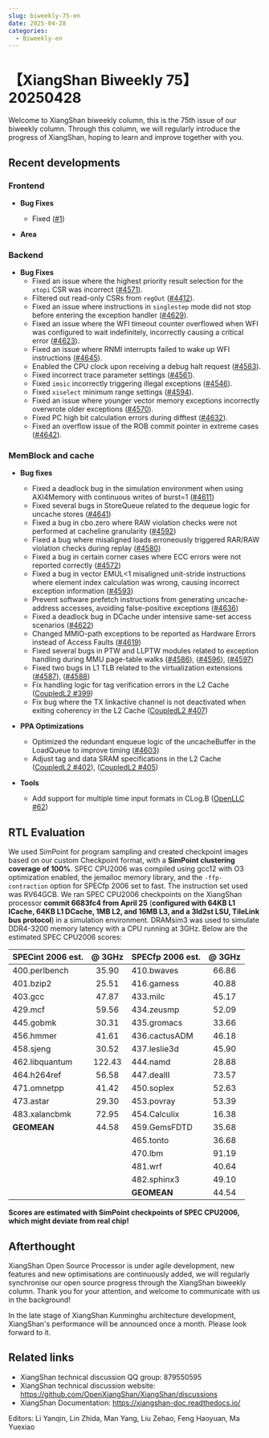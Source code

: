 ```yaml
---
slug: biweekly-75-en
date: 2025-04-28
categories:
  - Biweekly-en
---
```


# 【XiangShan Biweekly 75】20250428

Welcome to XiangShan biweekly column, this is the 75th issue of our biweekly column. Through this column, we will regularly introduce the progress of XiangShan, hoping to learn and improve together with you.

<!-- more -->
## Recent developments

### Frontend

- **Bug Fixes**
    - Fixed ([#1](https://github.com/OpenXiangShan/XiangShan/pull/1))

- **Area**

### Backend

- **Bug Fixes**
    - Fixed an issue where the highest priority result selection for the `xtopi` CSR was incorrect ([#4571](https://github.com/OpenXiangShan/XiangShan/pull/4571)).
    - Filtered out read-only CSRs from `regOut` ([#4412](https://github.com/OpenXiangShan/XiangShan/pull/4412)).
    - Fixed an issue where instructions in `singlestep` mode did not stop before entering the exception handler ([#4629](https://github.com/OpenXiangShan/XiangShan/pull/4629)).
    - Fixed an issue where the WFI timeout counter overflowed when WFI was configured to wait indefinitely, incorrectly causing a critical error ([#4623](https://github.com/OpenXiangShan/XiangShan/pull/4623)).
    - Fixed an issue where RNMI interrupts failed to wake up WFI instructions ([#4645](https://github.com/OpenXiangShan/XiangShan/pull/4645)).
    - Enabled the CPU clock upon receiving a debug halt request ([#4583](https://github.com/OpenXiangShan/XiangShan/pull/4583)).
    - Fixed incorrect trace parameter settings ([#4561](https://github.com/OpenXiangShan/XiangShan/pull/4561)).
    - Fixed `imsic` incorrectly triggering illegal exceptions ([#4546](https://github.com/OpenXiangShan/XiangShan/pull/4546)).
    - Fixed `xiselect` minimum range settings ([#4594](https://github.com/OpenXiangShan/XiangShan/pull/4594)).
    - Fixed an issue where younger vector memory exceptions incorrectly overwrote older exceptions ([#4570](https://github.com/OpenXiangShan/XiangShan/pull/4570)).
    - Fixed PC high bit calculation errors during difftest ([#4632](https://github.com/OpenXiangShan/XiangShan/pull/4632)).
    - Fixed an overflow issue of the ROB commit pointer in extreme cases ([#4642](https://github.com/OpenXiangShan/XiangShan/pull/4642)).

### MemBlock and cache

- **Bug fixes**
  - Fixed a deadlock bug in the simulation environment when using AXI4Memory with continuous writes of burst=1 ([#4611](https://github.com/OpenXiangShan/XiangShan/pull/4611))
  - Fixed several bugs in StoreQueue related to the dequeue logic for uncache stores ([#4641](https://github.com/OpenXiangShan/XiangShan/pull/4641))
  - Fixed a bug in cbo.zero where RAW violation checks were not performed at cacheline granularity ([#4592](https://github.com/OpenXiangShan/XiangShan/pull/4592))
  - Fixed a bug where misaligned loads erroneously triggered RAR/RAW violation checks during replay ([#4580](https://github.com/OpenXiangShan/XiangShan/pull/4580))
  - Fixed a bug in certain corner cases where ECC errors were not reported correctly ([#4572](https://github.com/OpenXiangShan/XiangShan/pull/4572))
  - Fixed a bug in vector EMUL<1 misaligned unit-stride instructions where element index calculation was wrong, causing incorrect exception information ([#4593](https://github.com/OpenXiangShan/XiangShan/pull/4593))
  - Prevent software prefetch instructions from generating uncache-address accesses, avoiding false-positive exceptions ([#4636](https://github.com/OpenXiangShan/XiangShan/pull/4636))
  - Fixed a deadlock bug in DCache under intensive same-set access scenarios ([#4622](https://github.com/OpenXiangShan/XiangShan/pull/4622))
  - Changed MMIO-path exceptions to be reported as Hardware Errors instead of Access Faults ([#4619](https://github.com/OpenXiangShan/XiangShan/pull/4619))
  - Fixed several bugs in PTW and LLPTW modules related to exception handling during MMU page-table walks ([#4586](https://github.com/OpenXiangShan/XiangShan/pull/4586)), ([#4596](https://github.com/OpenXiangShan/XiangShan/pull/4596)), ([#4597](https://github.com/OpenXiangShan/XiangShan/pull/4597))
  - Fixed two bugs in L1 TLB related to the virtualization extensions ([#4587](https://github.com/OpenXiangShan/XiangShan/pull/4587)), ([#4588](https://github.com/OpenXiangShan/XiangShan/pull/4588))
  - Fix handling logic for tag verification errors in the L2 Cache ([CoupledL2 #399](https://github.com/OpenXiangShan/CoupledL2/pull/399))
  - Fix bug where the TX linkactive channel is not deactivated when exiting coherency in the L2 Cache ([CoupledL2 #407](https://github.com/OpenXiangShan/CoupledL2/pull/407))

- **PPA Optimizations**
  - Optimized the redundant enqueue logic of the uncacheBuffer in the LoadQueue to improve timing ([#4603](https://github.com/OpenXiangShan/XiangShan/pull/4603))
  - Adjust tag and data SRAM specifications in the L2 Cache ([CoupledL2 #402](https://github.com/OpenXiangShan/CoupledL2/pull/402)), ([CoupledL2 #405](https://github.com/OpenXiangShan/CoupledL2/pull/405))

- **Tools**
  - Add support for multiple time input formats in CLog.B ([OpenLLC #62](https://github.com/OpenXiangShan/OpenLLC/pull/62))

## RTL Evaluation

We used SimPoint for program sampling and created checkpoint images based on our custom Checkpoint format, with a **SimPoint clustering coverage of 100%**. SPEC CPU2006 was compiled using gcc12 with O3 optimization enabled, the jemalloc memory library, and the `-ffp-contraction` option for SPECfp 2006 set to fast. The instruction set used was RV64GCB. We ran SPEC CPU2006 checkpoints on the XiangShan processor **commit 6683fc4 from April 25** (**configured with 64KB L1 ICache, 64KB L1 DCache, 1MB L2, and 16MB L3, and a 3ld2st LSU, TileLink bus protocol**) in a simulation environment. DRAMsim3 was used to simulate DDR4-3200 memory latency with a CPU running at 3GHz. Below are the estimated SPEC CPU2006 scores:

| SPECint 2006 est. | @ 3GHz | SPECfp 2006 est.  | @ 3GHz |
| :---------------- | :----: | :---------------- | :----: |
| 400.perlbench     | 35.90  | 410.bwaves        | 66.86  |
| 401.bzip2         | 25.51  | 416.gamess        | 40.88  |
| 403.gcc           | 47.87  | 433.milc          | 45.17  |
| 429.mcf           | 59.56  | 434.zeusmp        | 52.09  |
| 445.gobmk         | 30.31  | 435.gromacs       | 33.66  |
| 456.hmmer         | 41.61  | 436.cactusADM     | 46.18  |
| 458.sjeng         | 30.52  | 437.leslie3d      | 45.90  |
| 462.libquantum    | 122.43 | 444.namd          | 28.88  |
| 464.h264ref       | 56.58  | 447.dealII        | 73.57  |
| 471.omnetpp       | 41.42  | 450.soplex        | 52.63  |
| 473.astar         | 29.30  | 453.povray        | 53.39  |
| 483.xalancbmk     | 72.95  | 454.Calculix      | 16.38  |
| **GEOMEAN**       | 44.58  | 459.GemsFDTD      | 35.68  |
|                   |        | 465.tonto         | 36.68  |
|                   |        | 470.lbm           | 91.19  |
|                   |        | 481.wrf           | 40.64  |
|                   |        | 482.sphinx3       | 49.10  |
|                   |        | **GEOMEAN**       | 44.54  |

**Scores are estimated with SimPoint checkpoints of SPEC CPU2006, which might deviate from real chip!**

## Afterthought

XiangShan Open Source Processor is under agile development, new features and new optimisations are continuously added, we will regularly synchronise our open source progress through the XiangShan biweekly column. Thank you for your attention, and welcome to communicate with us in the background!

In the late stage of XiangShan Kunminghu architecture development, XiangShan's performance will be announced once a month. Please look forward to it.

## Related links

* XiangShan technical discussion QQ group: 879550595
* XiangShan technical discussion website: https://github.com/OpenXiangShan/XiangShan/discussions
* XiangShan Documentation: https://xiangshan-doc.readthedocs.io/

Editors: Li Yanqin, Lin Zhida, Man Yang, Liu Zehao, Feng Haoyuan, Ma Yuexiao